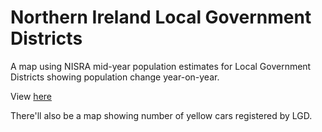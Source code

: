 # Northern Ireland Local Government Districts

A map using NISRA mid-year population estimates for Local Government Districts showing population change year-on-year.

View [here](https://markpaulin.github.io/lgd-map/)

There'll also be a map showing number of yellow cars registered by LGD.
